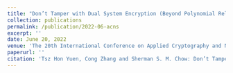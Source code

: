 ```yaml
---
title: "Don’t Tamper with Dual System Encryption (Beyond Polynomial Related-Key Security of IBE)."
collection: publications
permalink: /publication/2022-06-acns
excerpt: ''
date: June 20, 2022
venue: 'The 20th International Conference on Applied Cryptography and Network Security, (ACNS 2022) Rome, Italy, June 20-23, 2022'
paperurl: ''
citation: 'Tsz Hon Yuen, Cong Zhang and Sherman S. M. Chow: Don’t Tamper with Dual System Encryption (Beyond Polynomial Related-Key Security of IBE). To appear in ACNS 2022.'
---
```

